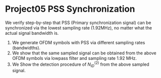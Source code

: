# Project05 PSS Synchronization

We verify step-by-step that PSS (Primary synchronization signal) can be synchronized via the lowest sampling rate (1.92MHz), no matter what the actual signal bandwidth is.

1. We generate OFDM symbols with PSS via different sampling rates (bandwidths).
2. We	show that the same sampled signal can be obtained from the above OFDM symbols via lowpass filter and sampling rate 1.92 MHz.
3. We Show the detection procedure of $N_{ID}^{(2)}$ from the above sampled signal.
